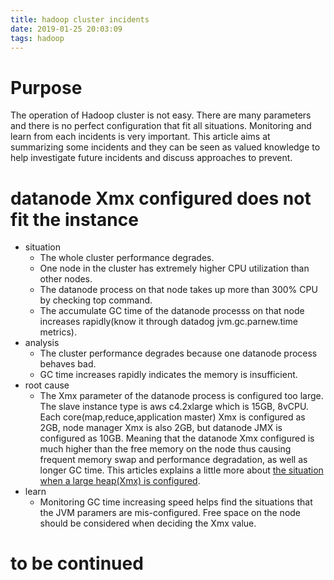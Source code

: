 ```yaml
---
title: hadoop cluster incidents
date: 2019-01-25 20:03:09
tags: hadoop
---
```


# Purpose

The operation of Hadoop cluster is not easy. There are many parameters and there is no perfect configuration that fit all situations. Monitoring and learn from each incidents is very important. This article aims at summarizing some incidents and they can be seen as valued knowledge to help investigate future incidents and discuss approaches to prevent. 


# datanode Xmx configured does not fit the instance

- situation
    - The whole cluster performance degrades.
    - One node in the cluster has extremely higher CPU utilization than other nodes.
    - The datanode process on that node takes up more than 300% CPU by checking top command.
    - The accumulate GC time of the datanode processs on that node increases rapidly(know it through datadog jvm.gc.parnew.time metrics).
- analysis
    - The cluster performance degrades because one datanode process behaves bad.
    - GC time increases rapidly indicates the memory is insufficient.
- root cause
    - The Xmx parameter of the datanode process is configured too large. The slave instance type is aws c4.2xlarge which is 15GB, 8vCPU. Each core(map,reduce,application master) Xmx is configured as 2GB, node manager Xmx is also 2GB, but datanode JMX is configured as 10GB. Meaning that the datanode Xmx configured is much higher than the free memory on the node thus causing frequent memory swap and performance degradation, as well as longer GC time. This articles explains a little more about [the situation when a large heap(Xmx) is configured](http://www.javaperformancetuning.com/news/qotm045.shtml).
- learn
    - Monitoring GC time increasing speed helps find the situations that the JVM paramers are mis-configured. Free space on the node should be considered when deciding the Xmx value.

# to be continued

